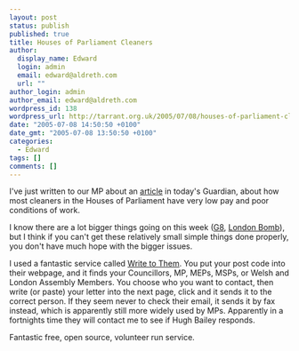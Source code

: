 ```yaml
---
layout: post
status: publish
published: true
title: Houses of Parliament Cleaners
author:
  display_name: Edward
  login: admin
  email: edward@aldreth.com
  url: ""
author_login: admin
author_email: edward@aldreth.com
wordpress_id: 138
wordpress_url: http://tarrant.org.uk/2005/07/08/houses-of-parliament-cleaners/
date: "2005-07-08 14:50:50 +0100"
date_gmt: "2005-07-08 13:50:50 +0100"
categories:
  - Edward
tags: []
comments: []
---
```


I\'ve just written to our MP about an [article][1] in today\'s Guardian,
about how most cleaners in the Houses of Parliament have very low pay
and poor conditions of work.

I know there are a lot bigger things going on this week ([G8][2],
[London Bomb][3]), but I think if you can\'t get these relatively small
simple things done properly, you don\'t have much hope with the bigger
issues.

I used a fantastic service called [Write to Them][4]. You put your post
code into their webpage, and it finds your Councillors, MP, MEPs, MSPs,
or Welsh and London Assembly Members. You choose who you want to
contact, then write (or paste) your letter into the next page, click and
it sends it to the correct person. If they seem never to check their
email, it sends it by fax instead, which is apparently still more widely
used by MPs. Apparently in a fortnights time they will contact me to see
if Hugh Bailey responds.

Fantastic free, open source, volunteer run service.



[1]: https://www.guardian.co.uk/g2/story/0,,1523774,00.html
[2]: https://www.makepovertyhistory.org/
[3]: https://news.bbc.co.uk/1/hi/in_depth/uk/2005/london_explosions/default.stm
[4]: https://www.writetothem.com/
